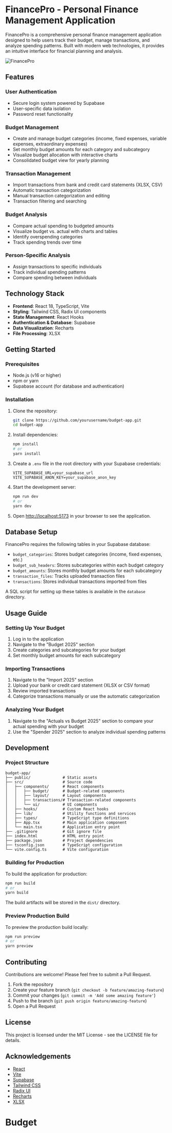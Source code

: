 # FinancePro - Personal Finance Management Application

FinancePro is a comprehensive personal finance management application designed to help users track their budget, manage transactions, and analyze spending patterns. Built with modern web technologies, it provides an intuitive interface for financial planning and analysis.

![FinancePro](https://via.placeholder.com/800x400?text=FinancePro+Screenshot)

## Features

### User Authentication
- Secure login system powered by Supabase
- User-specific data isolation
- Password reset functionality

### Budget Management
- Create and manage budget categories (income, fixed expenses, variable expenses, extraordinary expenses)
- Set monthly budget amounts for each category and subcategory
- Visualize budget allocation with interactive charts
- Consolidated budget view for yearly planning

### Transaction Management
- Import transactions from bank and credit card statements (XLSX, CSV)
- Automatic transaction categorization
- Manual transaction categorization and editing
- Transaction filtering and searching

### Budget Analysis
- Compare actual spending to budgeted amounts
- Visualize budget vs. actual with charts and tables
- Identify overspending categories
- Track spending trends over time

### Person-Specific Analysis
- Assign transactions to specific individuals
- Track individual spending patterns
- Compare spending between individuals

## Technology Stack

- **Frontend**: React 18, TypeScript, Vite
- **Styling**: Tailwind CSS, Radix UI components
- **State Management**: React Hooks
- **Authentication & Database**: Supabase
- **Data Visualization**: Recharts
- **File Processing**: XLSX

## Getting Started

### Prerequisites

- Node.js (v16 or higher)
- npm or yarn
- Supabase account (for database and authentication)

### Installation

1. Clone the repository:
   ```bash
   git clone https://github.com/yourusername/budget-app.git
   cd budget-app
   ```

2. Install dependencies:
   ```bash
   npm install
   # or
   yarn install
   ```

3. Create a `.env` file in the root directory with your Supabase credentials:
   ```
   VITE_SUPABASE_URL=your_supabase_url
   VITE_SUPABASE_ANON_KEY=your_supabase_anon_key
   ```

4. Start the development server:
   ```bash
   npm run dev
   # or
   yarn dev
   ```

5. Open [http://localhost:5173](http://localhost:5173) in your browser to see the application.

## Database Setup

FinancePro requires the following tables in your Supabase database:

- `budget_categories`: Stores budget categories (income, fixed expenses, etc.)
- `budget_sub_headers`: Stores subcategories within each budget category
- `budget_amounts`: Stores monthly budget amounts for each subcategory
- `transaction_files`: Tracks uploaded transaction files
- `transactions`: Stores individual transactions imported from files

A SQL script for setting up these tables is available in the `database` directory.

## Usage Guide

### Setting Up Your Budget

1. Log in to the application
2. Navigate to the "Budget 2025" section
3. Create categories and subcategories for your budget
4. Set monthly budget amounts for each subcategory

### Importing Transactions

1. Navigate to the "Import 2025" section
2. Upload your bank or credit card statement (XLSX or CSV format)
3. Review imported transactions
4. Categorize transactions manually or use the automatic categorization

### Analyzing Your Budget

1. Navigate to the "Actuals vs Budget 2025" section to compare your actual spending with your budget
2. Use the "Spender 2025" section to analyze individual spending patterns

## Development

### Project Structure

```
budget-app/
├── public/              # Static assets
├── src/                 # Source code
│   ├── components/      # React components
│   │   ├── budget/      # Budget-related components
│   │   ├── layout/      # Layout components
│   │   ├── transactions/# Transaction-related components
│   │   └── ui/          # UI components
│   ├── hooks/           # Custom React hooks
│   ├── lib/             # Utility functions and services
│   ├── types/           # TypeScript type definitions
│   ├── App.tsx          # Main application component
│   └── main.tsx         # Application entry point
├── .gitignore           # Git ignore file
├── index.html           # HTML entry point
├── package.json         # Project dependencies
├── tsconfig.json        # TypeScript configuration
└── vite.config.ts       # Vite configuration
```

### Building for Production

To build the application for production:

```bash
npm run build
# or
yarn build
```

The build artifacts will be stored in the `dist/` directory.

### Preview Production Build

To preview the production build locally:

```bash
npm run preview
# or
yarn preview
```

## Contributing

Contributions are welcome! Please feel free to submit a Pull Request.

1. Fork the repository
2. Create your feature branch (`git checkout -b feature/amazing-feature`)
3. Commit your changes (`git commit -m 'Add some amazing feature'`)
4. Push to the branch (`git push origin feature/amazing-feature`)
5. Open a Pull Request

## License

This project is licensed under the MIT License - see the LICENSE file for details.

## Acknowledgements

- [React](https://reactjs.org/)
- [Vite](https://vitejs.dev/)
- [Supabase](https://supabase.io/)
- [Tailwind CSS](https://tailwindcss.com/)
- [Radix UI](https://www.radix-ui.com/)
- [Recharts](https://recharts.org/)
- [XLSX](https://sheetjs.com/)
# Budget
